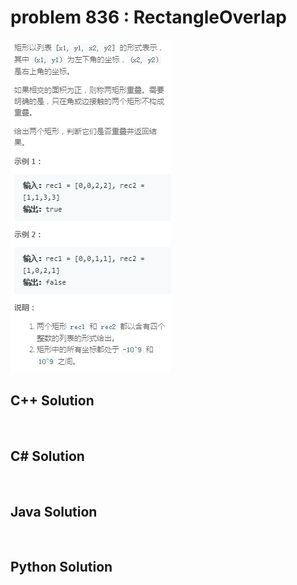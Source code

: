 
# problem 836 : RectangleOverlap

<img src="https://github.com/Peefy/PeefyLeetCode/blob/master/doc/801-900/836.RectangleOverlap/problem.png"/>

## C++ Solution

```c++



```

## C# Solution

```csharp



```

## Java Solution

```java



```

## Python Solution

```python



```





